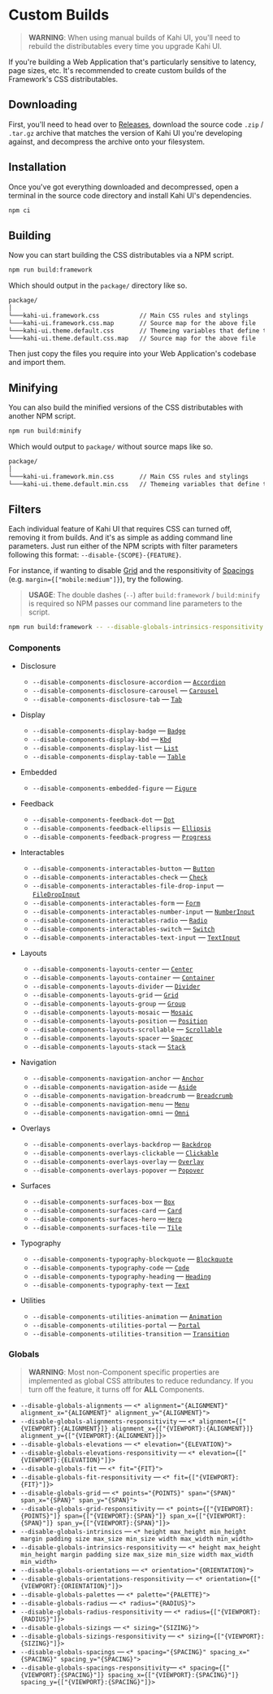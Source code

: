 # Custom Builds

> **WARNING**: When using manual builds of Kahi UI, you'll need to rebuild the distributables every time you upgrade Kahi UI.

If you're building a Web Application that's particularly sensitive to latency, page sizes, etc. It's recommended to create custom builds of the Framework's CSS distributables.

## Downloading

First, you'll need to head over to [Releases](https://github.com/novacbn/kahi-ui/releases), download the source code `.zip` / `.tar.gz` archive that matches the version of Kahi UI you're developing against, and decompress the archive onto your filesystem.

## Installation

Once you've got everything downloaded and decompressed, open a terminal in the source code directory and install Kahi UI's dependencies.

```bash
npm ci
```

## Building

Now you can start building the CSS distributables via a NPM script.

```bash
npm run build:framework
```

Which should output in the `package/` directory like so.

```bash
package/
│
└───kahi-ui.framework.css           // Main CSS rules and stylings
└───kahi-ui.framework.css.map       // Source map for the above file
└───kahi-ui.theme.default.css       // Themeing variables that define the look and feel
└───kahi-ui.theme.default.css.map   // Source map for the above file
```

Then just copy the files you require into your Web Application's codebase and import them.

## Minifying

You can also build the minified versions of the CSS distributables with another NPM script.

```bash
npm run build:minify
```

Which would output to `package/` without source maps like so.

```bash
package/
│
└───kahi-ui.framework.min.css       // Main CSS rules and stylings
└───kahi-ui.theme.default.min.css   // Themeing variables that define the look and feel
```

## Filters

Each individual feature of Kahi UI that requires CSS can turned off, removing it from builds. And it's as simple as adding command line parameters. Just run either of the NPM scripts with filter parameters following this format: `--disable-{SCOPE}-{FEATURE}`.

For instance, if wanting to disable [Grid](../layouts/grid.md) and the responsitivity of [Spacings](../globals/spacings.md) (e.g. `margin={["mobile:medium"]}`), try the following.

> **USAGE**: The double dashes (`--`) after `build:framework` / `build:minify` is required so NPM passes our command line parameters to the script.

```bash
npm run build:framework -- --disable-globals-intrinsics-responsitivity --disable-components-grid
```

### Components

-   Disclosure

    -   `--disable-components-disclosure-accordion` — [`Accordion`](../disclosure/accordion.md)
    -   `--disable-components-disclosure-carousel` — [`Carousel`](../disclosure/carousel.md)
    -   `--disable-components-disclosure-tab` — [`Tab`](../disclosure/tab.md)

-   Display

    -   `--disable-components-display-badge` — [`Badge`](../display/badge.md)
    -   `--disable-components-display-kbd` — [`Kbd`](../display/kbd.md)
    -   `--disable-components-display-list` — [`List`](../display/list.md)
    -   `--disable-components-display-table` — [`Table`](../display/table.md)

-   Embedded

    -   `--disable-components-embedded-figure` — [`Figure`](../embedded/figure.md)

-   Feedback

    -   `--disable-components-feedback-dot` — [`Dot`](../feedback/dot.md)
    -   `--disable-components-feedback-ellipsis` — [`Ellipsis`](../feedback/ellipsis.md)
    -   `--disable-components-feedback-progress` — [`Progress`](../feedback/progress.md)

-   Interactables

    -   `--disable-components-interactables-button` — [`Button`](../interactables/button.md)
    -   `--disable-components-interactables-check` — [`Check`](../interactables/check.md)
    -   `--disable-components-interactables-file-drop-input` — [`FileDropInput`](../interactables/filedropinput.md)
    -   `--disable-components-interactables-form` — [`Form`](../interactables/form.md)
    -   `--disable-components-interactables-number-input` — [`NumberInput`](../interactables/numberinput.md)
    -   `--disable-components-interactables-radio` — [`Radio`](../interactables/radio.md)
    -   `--disable-components-interactables-switch` — [`Switch`](../interactables/switch.md)
    -   `--disable-components-interactables-text-input` — [`TextInput`](../interactables/textinput.md)

-   Layouts

    -   `--disable-components-layouts-center` — [`Center`](../layouts/center.md)
    -   `--disable-components-layouts-container` — [`Container`](../layouts/container.md)
    -   `--disable-components-layouts-divider` — [`Divider`](../layouts/divider.md)
    -   `--disable-components-layouts-grid` — [`Grid`](../layouts/grid.md)
    -   `--disable-components-layouts-group` — [`Group`](../layouts/group.md)
    -   `--disable-components-layouts-mosaic` — [`Mosaic`](../layouts/mosaic.md)
    -   `--disable-components-layouts-position` — [`Position`](../layouts/position.md)
    -   `--disable-components-layouts-scrollable` — [`Scrollable`](../layouts/scrollable.md)
    -   `--disable-components-layouts-spacer` — [`Spacer`](../layouts/spacer.md)
    -   `--disable-components-layouts-stack` — [`Stack`](../layouts/stack.md)

-   Navigation

    -   `--disable-components-navigation-anchor` — [`Anchor`](../navigation/anchor.md)
    -   `--disable-components-navigation-aside` — [`Aside`](../navigation/aside.md)
    -   `--disable-components-navigation-breadcrumb` — [`Breadcrumb`](../navigation/breadcrumb.md)
    -   `--disable-components-navigation-menu` — [`Menu`](../navigation/menu.md)
    -   `--disable-components-navigation-omni` — [`Omni`](../navigation/omni.md)

-   Overlays

    -   `--disable-components-overlays-backdrop` — [`Backdrop`](../overlays/backdrop.md)
    -   `--disable-components-overlays-clickable` — [`Clickable`](../overlays/clickable.md)
    -   `--disable-components-overlays-overlay` — [`Overlay`](../overlays/overlay.md)
    -   `--disable-components-overlays-popover` — [`Popover`](../overlays/popover.md)

-   Surfaces

    -   `--disable-components-surfaces-box` — [`Box`](../surfaces/box.md)
    -   `--disable-components-surfaces-card` — [`Card`](../surfaces/card.md)
    -   `--disable-components-surfaces-hero` — [`Hero`](../surfaces/hero.md)
    -   `--disable-components-surfaces-tile` — [`Tile`](../surfaces/tile.md)

-   Typography

    -   `--disable-components-typography-blockquote` — [`Blockquote`](../typography/blockquote.md)
    -   `--disable-components-typography-code` — [`Code`](../typography/code.md)
    -   `--disable-components-typography-heading` — [`Heading`](../typography/heading.md)
    -   `--disable-components-typography-text` — [`Text`](../typography/text.md)

-   Utilities

    -   `--disable-components-utilities-animation` — [`Animation`](../utilities/animation.md)
    -   `--disable-components-utilities-portal` — [`Portal`](../utilities/portal.md)
    -   `--disable-components-utilities-transition` — [`Transition`](../utilities/transition.md)

### Globals

> **WARNING**: Most non-Component specific properties are implemented as global CSS attributes to reduce redundancy. If you turn off the feature, it turns off for **ALL** Components.

-   `--disable-globals-alignments` — `<* alignment="{ALIGNMENT}" alignment_x="{ALIGNMENT}" alignment_y="{ALIGNMENT}">`
-   `--disable-globals-alignments-responsitivity` — `<* alignment={["{VIEWPORT}:{ALIGNMENT}]} alignment_x={["{VIEWPORT}:{ALIGNMENT}]} alignment_y={["{VIEWPORT}:{ALIGNMENT}]}>`
-   `--disable-globals-elevations` — `<* elevation="{ELEVATION}">`
-   `--disable-globals-elevations-responsitivity` — `<* elevation={["{VIEWPORT}:{ELEVATION}"]}>`
-   `--disable-globals-fit` — `<* fit="{FIT}">`
-   `--disable-globals-fit-responsitivity` — `<* fit={["{VIEWPORT}:{FIT}"]}>`
-   `--disable-globals-grid` — `<* points="{POINTS}" span="{SPAN}" span_x="{SPAN}" span_y="{SPAN}">`
-   `--disable-globals-grid-responsitivity` — `<* points={["{VIEWPORT}:{POINTS}"]} span={["{VIEWPORT}:{SPAN}"]} span_x={["{VIEWPORT}:{SPAN}"]} span_y={["{VIEWPORT}:{SPAN}"]}>`
-   `--disable-globals-intrinsics` — `<* height max_height min_height margin padding size max_size min_size width max_width min_width>`
-   `--disable-globals-intrinsics-responsitivity` — `<* height max_height min_height margin padding size max_size min_size width max_width min_width>`
-   `--disable-globals-orientations` — `<* orientation="{ORIENTATION}">`
-   `--disable-globals-orientations-responsitivity` — `<* orientation={["{VIEWPORT}:{ORIENTATION}"]}>`
-   `--disable-globals-palettes` — `<* palette="{PALETTE}">`
-   `--disable-globals-radius` — `<* radius="{RADIUS}">`
-   `--disable-globals-radius-responsitivity` — `<* radius={["{VIEWPORT}:{RADIUS}"]}>`
-   `--disable-globals-sizings` — `<* sizing="{SIZING}">`
-   `--disable-globals-sizings-responsitivity` — `<* sizing={["{VIEWPORT}:{SIZING}"]}>`
-   `--disable-globals-spacings` — `<* spacing="{SPACING}" spacing_x="{SPACING}" spacing_y="{SPACING}">`
-   `--disable-globals-spacings-responsitivity`— `<* spacing={["{VIEWPORT}:{SPACING}"]} spacing_x={["{VIEWPORT}:{SPACING}"]} spacing_y={["{VIEWPORT}:{SPACING}"]}>`
